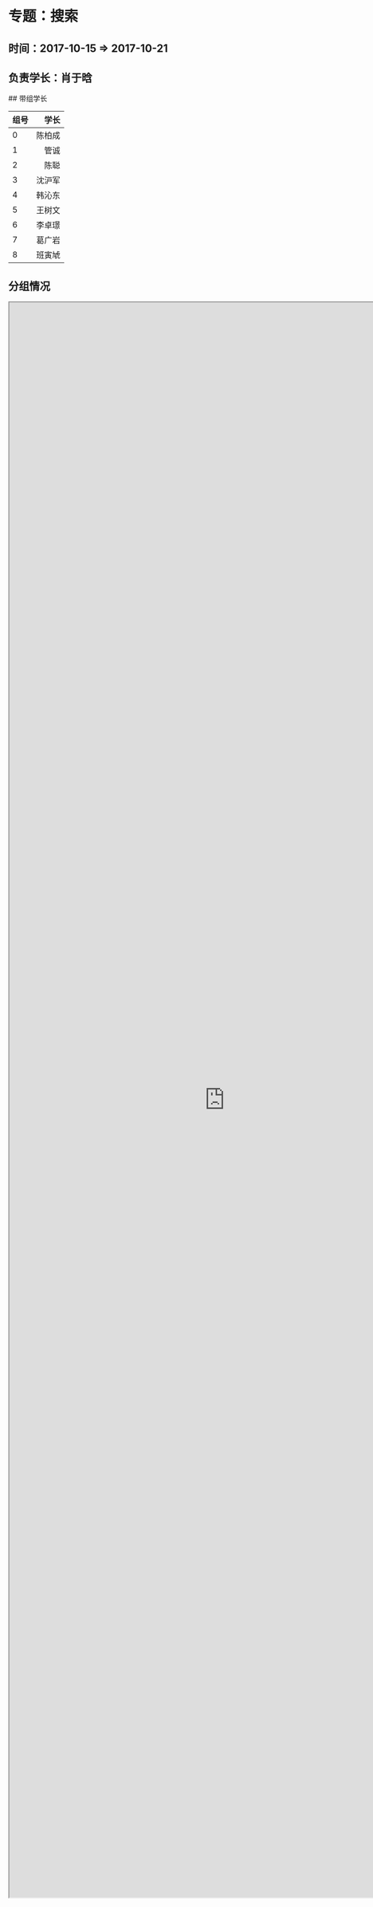 # 专题：搜索
## 时间：2017-10-15 => 2017-10-21
## 负责学长：肖于晗
<input type="hidden" value="ijrys/2017-10-15">
## 带组学长

| 组号 | 学长 |
|----|----:|
|0|陈柏成|
|1|管诚|
|2|陈聪|
|3|沈沪军|
|4|韩沁东|
|5|王树文|
|6|李卓璟|
|7|葛广岩|
|8|班寅虓|

## 分组情况
<iframe src="http://www.ijrys.cn/happy?2017-10-14-23-09-23_035.html" style="width:90%; height:80%; position:absolute; margin:0; padding:0;"></iframe>
